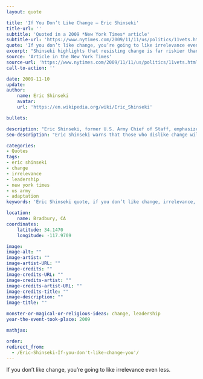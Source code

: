 ```yaml
---
layout: quote

title: 'If You Don’t Like Change – Eric Shinseki'
title-url: ''
subtitle: 'Quoted in a 2009 *New York Times* article'
subtitle-url: 'https://www.nytimes.com/2009/11/11/us/politics/11vets.html'
quote: 'If you don’t like change, you’re going to like irrelevance even less.'
excerpt: "Shinseki highlights that resisting change is far riskier than adapting, since irrelevance is the alternative."
source: 'Article in the New York Times'
source-url: 'https://www.nytimes.com/2009/11/11/us/politics/11vets.html'
call-to-action: ''

date: 2009-11-10
update:
author:
    name: Eric Shinseki
    avatar: 
    url: 'https://en.wikipedia.org/wiki/Eric_Shinseki'

bullets:

description: "Eric Shinseki, former U.S. Army Chief of Staff, emphasized that embracing change is essential, because the alternative is becoming irrelevant."
seo-description: "Eric Shinseki warns that those who dislike change will find irrelevance far worse—a call to adapt or be left behind."

categories:
- Quotes
tags:
- eric shinseki
- change
- irrelevance
- leadership
- new york times
- us army
- adaptation
keywords: 'Eric Shinseki quote, if you don’t like change, irrelevance, New York Times 2009, Army leadership, adaptation, change and leadership, relevance vs irrelevance'

location:
    name: Bradbury, CA
coordinates:
    latitude: 34.1470
    longitude: -117.9709

image:
image-alt: ""
image-artist: ""
image-artist-URL: ""
image-credits: ""
image-credits-URL: ""
image-credits-artist: ""
image-credits-artist-URL: ""
image-credits-title: ""
image-description: ""
image-title: ""

monster-or-magical-or-religious-ideas: change, leadership
year-the-event-took-place: 2009

mathjax: 

order: 
redirect_from:
  - /Eric-Shinseki-If-you-don't-like-change-you'/
---
```

If you don’t like change, you’re going to like irrelevance even less.